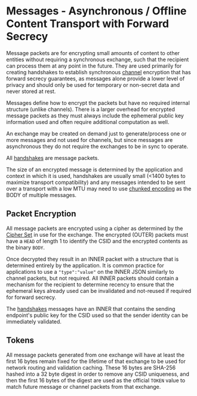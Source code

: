 # Messages - Asynchronous / Offline Content Transport with Forward Secrecy

Message packets are for encrypting small amounts of content to other entities without requiring a synchronous exchange, such that the recipient can process them at any point in the future.  They are used primarily for creating handshakes to establish synchronous [channel](channels.md) encryption that has forward secrecy guarantees, as messages alone provide a lower level of privacy and should only be used for temporary or non-secret data and never stored at rest.

Messages define how to encrypt the packets but have no required internal structure (unlike channels).  There is a larger overhead for encrypted message packets as they must always include the ephemeral public key information used and often require additional computation as well.

An exchange may be created on demand just to generate/process one or more messages and not used for channels, but since messages are asynchronous they do not require the exchanges to be in sync to operate.

All [handshakes](handshake.md) are message packets.

The size of an encrypted message is determined by the application and context in which it is used, handshakes are usually small (<1400 bytes to maximize transport compatibility) and any messages intended to be sent over a transport with a low MTU may need to use [chunked encoding](../lob/chunking.md) as the BODY of multiple messages.

## Packet Encryption

All message packets are encrypted using a cipher as determined by the [Cipher Set](cs/) in use for the exchange.  The encrypted (OUTER) packets must have a `HEAD` of length 1 to identify the CSID and the encrypted contents as the binary `BODY`.

Once decrypted they result in an INNER packet with a structure that is determined entirely by the application.  It is common practice for applications to use a `"type":"value"` on the INNER JSON similarly to channel packets, but not required.  All INNER packets should contain a mechanism for the recipient to determine recency to ensure that the ephemeral keys already used can be invalidated and not-reused if required for forward secrecy.

The [handshakes](handshake.md) messages have an INNER that contains the sending endpoint's public key for the CSID used so that the sender identity can be immediately validated.

## Tokens

All message packets generated from one exchange will have at least the first 16 bytes remain fixed for the lifetime of that exchange to be used for network routing and validation caching.  These 16 bytes are SHA-256 hashed into a 32 byte digest in order to remove any CSID uniqueness, and then the first 16 bytes of the digest are used as the official `TOKEN` value to match future message or channel packets from that exchange.

